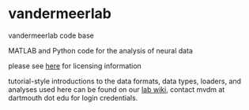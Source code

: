 vandermeerlab
=============

vandermeerlab code base

MATLAB and Python code for the analysis of neural data

please see [here](https://github.com/mvdm/vandermeerlab/blob/master/LICENSE.md) for licensing information

tutorial-style introductions to the data formats, data types, loaders,
and analyses used here can be found on our
[lab wiki](http://ctnsrv.uwaterloo.ca/vandermeerlab/), contact mvdm at
dartmouth dot edu for login credentials.
